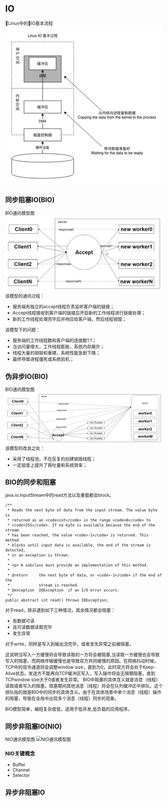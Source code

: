 # IO
Linux中的IO基本流程
![LinuxIO](images/io-in-Linux.jpg)

## 同步阻塞IO(BIO)
BIO通讯模型图
![BIO通讯模型图](images/bio0.jpg)
该模型的通讯过程：
- 服务端有独立的accept线程负责监听客户端的链接；
- Accept线程接收到客户端的链接后开启新的工作线程进行链接处理；
- 新的工作线程处理完毕后并响应给客户端，然后线程销毁；

该模型下的问题：
- 服务端的工作线程数和客户端的连接数1:1；
- 当访问量增大，工作线程膨胀，系统内存飙升；
- 线程大量的销毁和重建，系统性能急剧下降；
- 最终导致进程僵死或系统宕机；

## 伪异步IO(BIO)
BIO通讯模型图
![BIO通讯模型图](images/bio1.jpg)
该模型的改良之处：
- 采用了线程池，不在反复的创建销毁线程；
- 一定层度上提升了吞吐量和系统效率；

## BIO的同步和阻塞
java.io.InputStream中的read方法以及重载都会block。
```
/**
 * Reads the next byte of data from the input stream. The value byte is
 * returned as an <code>int</code> in the range <code>0</code> to
 * <code>255</code>. If no byte is available because the end of the stream
 * has been reached, the value <code>-1</code> is returned. This method
 * blocks until input data is available, the end of the stream is detected,
 * or an exception is thrown.
 *
 * <p> A subclass must provide an implementation of this method.
 *
 * @return     the next byte of data, or <code>-1</code> if the end of the
 *             stream is reached.
 * @exception  IOException  if an I/O error occurs.
 */
public abstract int read() throws IOException;
```

对于read，除非遇到如下三种情况，其余情况都会阻塞：
- 有数据可读
- 且可读数据读取完毕
- 发生异常

对于write，同样是写入到输出流完毕，或者发生异常之前被阻塞。

这说明当写入一方缓慢将会导致读取的一方将会被阻塞,当读取一方缓慢也会导致写入的阻塞，而网络传输缓慢也是导致双方共同缓慢的原因。在网络抖动时候，TCP中的信令通道将会调整window size，直到为0，此时双方将会处于Keep-Alive状态，发送方不能再向TCP缓冲区写入，写入操作将会无限期阻塞，直到TCPwindow size大于0或者发生异常。
BIO中阻塞的具体含义就是消息（线程）读取或者写入的阻塞，阻塞期间其他消息（线程）将会在队列缓冲区中排队。这个排队指的就是BIO中的同步的具体含义。由于在具体场景中单个消息（线程）操作的阻塞，导致在全局中出现多个消息（线程）同步的现象。

BIO模型简单，编程复杂度低，适用于低并发,低负载的应用程序。

## 同步非阻塞IO(NIO)
NIO通讯模型图
![NIO通讯模型图](images/xxx.png,'待补充')
### NIO关键概念
- Buffer
- Channel
- Selector

## 异步非阻塞IO
